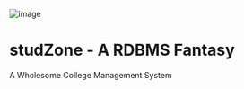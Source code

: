 ![image](https://user-images.githubusercontent.com/82448514/177349793-21636ec3-8d8a-47bb-b986-12ce7dffa996.png)
# studZone - A RDBMS Fantasy
A Wholesome College Management System

